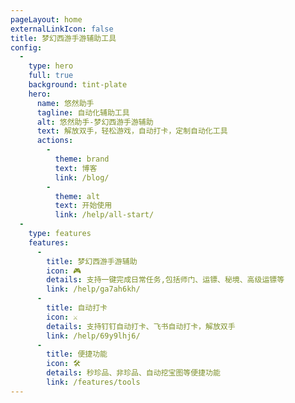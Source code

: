 ```yaml
---
pageLayout: home
externalLinkIcon: false
title: 梦幻西游手游辅助工具
config:
  -
    type: hero
    full: true
    background: tint-plate
    hero:
      name: 悠然助手
      tagline: 自动化辅助工具
      alt: 悠然助手-梦幻西游手游辅助
      text: 解放双手，轻松游戏，自动打卡，定制自动化工具
      actions:
        -
          theme: brand
          text: 博客
          link: /blog/
        -
          theme: alt
          text: 开始使用
          link: /help/all-start/
  -
    type: features
    features:
      - 
        title: 梦幻西游手游辅助
        icon: 🎮
        details: 支持一键完成日常任务,包括师门、运镖、秘境、高级运镖等
        link: /help/ga7ah6kh/
      - 
        title: 自动打卡
        icon: ⚔️
        details: 支持钉钉自动打卡、飞书自动打卡，解放双手
        link: /help/69y9lhj6/
      -
        title: 便捷功能
        icon: 🛠️
        details: 秒珍品、非珍品、自动挖宝图等便捷功能
        link: /features/tools
---
```

